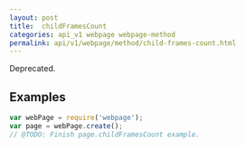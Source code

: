 ```yaml
---
layout: post
title:  childFramesCount
categories: api_v1 webpage webpage-method
permalink: api/v1/webpage/method/child-frames-count.html
---
```


Deprecated.

## Examples

```javascript
var webPage = require('webpage');
var page = webPage.create();
// @TODO: Finish page.childFramesCount example.
```








